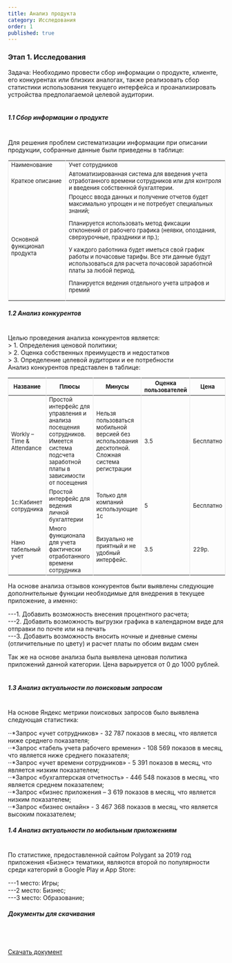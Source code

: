 ```yaml
---
title: Анализ продукта
category: Исследования
order: 1
published: true
---
```


<style>
    .table{
        font-size: 13px;
        border-left: 1px solid #E7E7E7;
        border-right:1px solid #E7E7E7 ;
    }
</style>

<h3>Этап 1. Исследования</h3>

Задача:
Необходимо провести сбор информации о продукте, клиенте, его конкурентах или близких аналогах, также реализовать сбор статистики использования текущего интерфейса и проанализировать устройства предполагаемой целевой аудитории.
<br>
<br>
<h5>1.1 Сбор информации о продукте</h5>

<br>
Для решения проблем систематизации информации при описании продукции, собранные данные были приведены в таблице:


<table>
     <tbody>
        <tr>
            <td class="table">Наименование</td>
            <td class="table">Учет сотрудников</td>
        </tr>
        <tr>
            <td class="table">Краткое описание</td>
            <td class="table">Автоматизированная система для введения учета отработанного времени сотрудников или для контроля и введения собственной бухгалтерии.</td>
        </tr>
        <tr>
            <td class="table">Основной функционал продукта</td>
            <td class="table">Процесс ввода данных и получение отчетов будет максимально упрощен и не потребует специальных знаний; <br>

Планируется использовать метод фиксации отклонений от рабочего графика (неявки, опоздания, сверхурочные, праздники и пр.); <br>

У каждого работника будет иметься свой график работы и почасовые тарифы. Все эти данные будут использоваться для расчета почасовой заработной платы за любой период. <br>

Планируется ведения отдельного учета штрафов и премий</td>
        </tr>
     </tbody>
 </table>



<h5>1.2 Анализ конкурентов</h5>
 <br>
Целью проведения анализа конкурентов является: <br>
> 1. Определения ценовой политики; <br>
> 2. Оценка собственных преимуществ и недостатков <br>
> 3. Определение целевой аудитории и ее потребности <br>
Анализ конкурентов представлен в таблице: <br>


<table>
     <thead>
        <tr>
            <th class="table">Название</th>
            <th class="table">Плюсы</th>
            <th class="table">Минусы</th>
            <th class="table">Оценка пользователей</th>
            <th class="table">Цена</th>
        </tr>
     </thead>
     <tbody>
        <tr>
            <td class="table">Workly – Time & Attendance</td>
            <td class="table">Простой интерфейс для управления и анализа посещения сотрудников. Имеется система подсчета заработной платы в зависимости от посещения</td>
            <td class="table">Нельзя пользоваться мобильной версией без использования десктопной. Сложная система регистрации</td>
            <td class="table">3.5</td>
            <td class="table">Бесплатно</td>
        </tr>
        <tr>
            <td class="table">1с:Кабинет сотрудника</td>
            <td class="table">Простой интерфейс для ведения личной бухгалтерии</td>
            <td class="table">Только для компаний использующие 1с</td>
            <td class="table">5</td>
            <td class="table">Бесплатно</td>
        </tr>
        <tr>
            <td class="table">Нано табельный учет</td>
            <td class="table">Много функционала для учета фактически отработанного времени сотрудника</td>
            <td class="table">Визуально не приятный и не удобный интерфейс. </td>
            <td class="table">3.5</td>
            <td class="table">229р.</td>
        </tr>
     </tbody>
 </table>

На основе анализа отзывов конкурентов были выявлены следующие дополнительные функции необходимые для внедрения в текущее приложение, а именно: <br>

---1. Добавить возможность внесения процентного расчета; <br>
---2. Добавить возможность выгрузки графика в календарном виде для отправки по почте или на печать <br>
---3. Добавить возможность вносить ночные и дневные смены (отличительные по цвету) и расчет платы по обоим видам смен <br>

Так же на основе анализа была выявлена ценовая политика приложений данной категории. Цена варьируется от 0 до 1000 рублей. <br>
<br>
<h5>1.3 Анализ актуальности по поисковым запросам</h5>
<br>
На основе Яндекс метрики поисковых запросов было выявлена следующая статистика: <br>

⋅⋅*Запрос «учет сотрудников» - 32 787 показов в месяц, что является ниже среднего показателя; <br>
⋅⋅*Запрос «табель учета рабочего времени» - 108 569 показов в месяц, что является ниже среднего показателя; <br>
⋅⋅*Запрос «учет времени сотрудников» - 5 391 показов в месяц, что является низким показателем; <br>
⋅⋅*Запрос «бухгалтерская отчетность» - 446 548 показов в месяц, что является среднем показателем; <br>
⋅⋅*Запрос «бизнес приложения – 3 619 показов в месяц, что является низким показателем; <br>
⋅⋅*Запрос «бизнес онлайн» - 3 467 368 показов в месяц, что является высоким показателем; <br>

<h5>1.4 Анализ актуальности по мобильным приложениям </h5>
<br>
По статистике, предоставленной сайтом Polygant за 2019 год приложения «Бизнес» тематики, являются второй по популярности среди категорий в Google Play и App Store: <br>

---1 место: Игры; <br>
---2 место: Бизнес; <br>
---3 место: Образование; <br>


<h5>Документы для скачивания</h5>
<br>
<br>

<p><a href="/images/word-documentation/v1.docx" download>Скачать документ</a>
